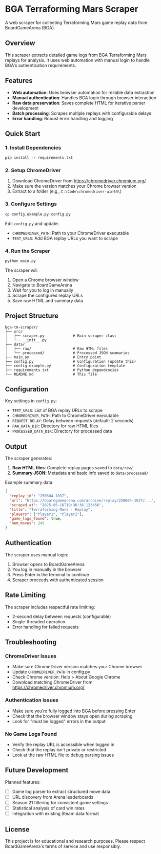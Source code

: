 # BGA Terraforming Mars Scraper

A web scraper for collecting Terraforming Mars game replay data from BoardGameArena (BGA).

## Overview

This scraper extracts detailed game logs from BGA Terraforming Mars replays for analysis. It uses web automation with manual login to handle BGA's authentication requirements.

## Features

- **Web automation**: Uses browser automation for reliable data extraction
- **Manual authentication**: Handles BGA login through browser interaction
- **Raw data preservation**: Saves complete HTML for iterative parser development
- **Batch processing**: Scrapes multiple replays with configurable delays
- **Error handling**: Robust error handling and logging

## Quick Start

### 1. Install Dependencies

```bash
pip install -r requirements.txt
```

### 2. Setup ChromeDriver

1. Download ChromeDriver from https://chromedriver.chromium.org/
2. Make sure the version matches your Chrome browser version
3. Extract to a folder (e.g., `C:\Code\chromedriver-win64\`)

### 3. Configure Settings

```bash
cp config.example.py config.py
```

Edit `config.py` and update:
- `CHROMEDRIVER_PATH`: Path to your ChromeDriver executable
- `TEST_URLS`: Add BGA replay URLs you want to scrape

### 4. Run the Scraper

```bash
python main.py
```

The scraper will:
1. Open a Chrome browser window
2. Navigate to BoardGameArena
3. Wait for you to log in manually
4. Scrape the configured replay URLs
5. Save raw HTML and summary data

## Project Structure

```
bga-tm-scraper/
├── src/
│   ├── scraper.py             # Main scraper class
│   └── __init__.py
├── data/
│   ├── raw/                   # Raw HTML files
│   └── processed/             # Processed JSON summaries
├── main.py                    # Entry point
├── config.py                  # Configuration (update this)
├── config.example.py          # Configuration template
├── requirements.txt           # Python dependencies
└── README.md                  # This file
```

## Configuration

Key settings in `config.py`:

- `TEST_URLS`: List of BGA replay URLs to scrape
- `CHROMEDRIVER_PATH`: Path to ChromeDriver executable
- `REQUEST_DELAY`: Delay between requests (default: 2 seconds)
- `RAW_DATA_DIR`: Directory for raw HTML files
- `PROCESSED_DATA_DIR`: Directory for processed data

## Output

The scraper generates:

1. **Raw HTML files**: Complete replay pages saved to `data/raw/`
2. **Summary JSON**: Metadata and basic info saved to `data/processed/`

Example summary data:
```json
{
  "replay_id": "250604-1037",
  "url": "https://boardgamearena.com/archive/replay/250604-1037/...",
  "scraped_at": "2025-06-16T19:30:36.123456",
  "title": "Terraforming Mars - Replay",
  "players": ["Player1", "Player2"],
  "game_logs_found": true,
  "num_moves": 245
}
```

## Authentication

The scraper uses manual login:
1. Browser opens to BoardGameArena
2. You log in manually in the browser
3. Press Enter in the terminal to continue
4. Scraper proceeds with authenticated session

## Rate Limiting

The scraper includes respectful rate limiting:
- 2-second delay between requests (configurable)
- Single-threaded operation
- Error handling for failed requests

## Troubleshooting

### ChromeDriver Issues
- Make sure ChromeDriver version matches your Chrome browser
- Update `CHROMEDRIVER_PATH` in config.py
- Check Chrome version: Help > About Google Chrome
- Download matching ChromeDriver from https://chromedriver.chromium.org/

### Authentication Issues
- Make sure you're fully logged into BGA before pressing Enter
- Check that the browser window stays open during scraping
- Look for "must be logged" errors in the output

### No Game Logs Found
- Verify the replay URL is accessible when logged in
- Check that the replay isn't private or restricted
- Look at the raw HTML file to debug parsing issues

## Future Development

Planned features:
- [ ] Game log parser to extract structured move data
- [ ] URL discovery from Arena leaderboards
- [ ] Season 21 filtering for consistent game settings
- [ ] Statistical analysis of card win rates
- [ ] Integration with existing Steam data format

## License

This project is for educational and research purposes. Please respect BoardGameArena's terms of service and use responsibly.
